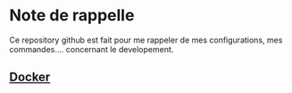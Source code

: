 # Note de rappelle

Ce repository github est fait pour me rappeler de mes configurations, mes commandes.... concernant le developement.

## [Docker](docker/DOCKER.md)